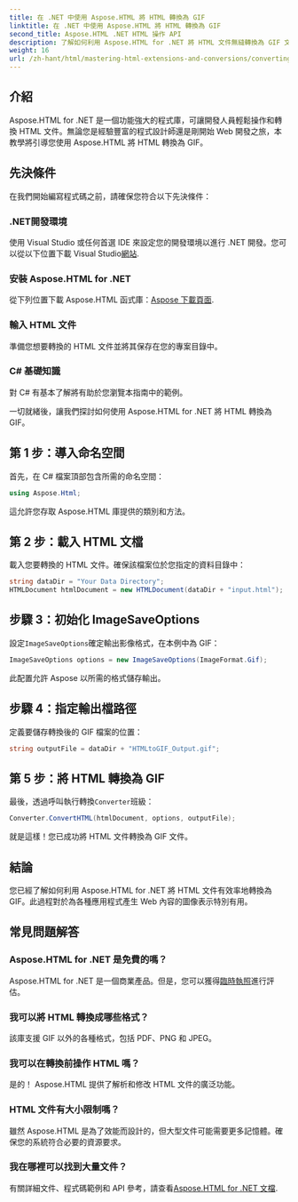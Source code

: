 ```yaml
---
title: 在 .NET 中使用 Aspose.HTML 將 HTML 轉換為 GIF
linktitle: 在 .NET 中使用 Aspose.HTML 將 HTML 轉換為 GIF
second_title: Aspose.HTML .NET HTML 操作 API
description: 了解如何利用 Aspose.HTML for .NET 將 HTML 文件無縫轉換為 GIF 文件。本綜合指南將引導您完成逐步指南。
weight: 16
url: /zh-hant/html/mastering-html-extensions-and-conversions/converting-html-to-gif/
---
```

## 介紹

Aspose.HTML for .NET 是一個功能強大的程式庫，可讓開發人員輕鬆操作和轉換 HTML 文件。無論您是經驗豐富的程式設計師還是剛開始 Web 開發之旅，本教學將引導您使用 Aspose.HTML 將 HTML 轉換為 GIF。

## 先決條件

在我們開始編寫程式碼之前，請確保您符合以下先決條件：

### .NET開發環境 

使用 Visual Studio 或任何首選 IDE 來設定您的開發環境以進行 .NET 開發。您可以從以下位置下載 Visual Studio[網站](https://visualstudio.microsoft.com/downloads/).

### 安裝 Aspose.HTML for .NET

從下列位置下載 Aspose.HTML 函式庫：[Aspose 下載頁面](https://releases.aspose.com/html/net/).

### 輸入 HTML 文件

準備您想要轉換的 HTML 文件並將其保存在您的專案目錄中。

### C# 基礎知識

對 C# 有基本了解將有助於您瀏覽本指南中的範例。

一切就緒後，讓我們探討如何使用 Aspose.HTML for .NET 將 HTML 轉換為 GIF。

## 第 1 步：導入命名空間

首先，在 C# 檔案頂部包含所需的命名空間：

```csharp
using Aspose.Html;
```

這允許您存取 Aspose.HTML 庫提供的類別和方法。

## 第 2 步：載入 HTML 文檔

載入您要轉換的 HTML 文件。確保該檔案位於您指定的資料目錄中：

```csharp
string dataDir = "Your Data Directory";
HTMLDocument htmlDocument = new HTMLDocument(dataDir + "input.html");
```

## 步驟 3：初始化 ImageSaveOptions

設定`ImageSaveOptions`確定輸出影像格式，在本例中為 GIF：

```csharp
ImageSaveOptions options = new ImageSaveOptions(ImageFormat.Gif);
```

此配置允許 Aspose 以所需的格式儲存輸出。

## 步驟 4：指定輸出檔路徑

定義要儲存轉換後的 GIF 檔案的位置：

```csharp
string outputFile = dataDir + "HTMLtoGIF_Output.gif";
```

## 第 5 步：將 HTML 轉換為 GIF

最後，透過呼叫執行轉換`Converter`班級：

```csharp
Converter.ConvertHTML(htmlDocument, options, outputFile);
```

就是這樣！您已成功將 HTML 文件轉換為 GIF 文件。

## 結論

您已經了解如何利用 Aspose.HTML for .NET 將 HTML 文件有效率地轉換為 GIF。此過程對於為各種應用程式產生 Web 內容的圖像表示特別有用。

## 常見問題解答

### Aspose.HTML for .NET 是免費的嗎？  
 Aspose.HTML for .NET 是一個商業產品。但是，您可以獲得[臨時執照](https://purchase.conholdate.com/temporary-license/)進行評估。

### 我可以將 HTML 轉換成哪些格式？  
該庫支援 GIF 以外的各種格式，包括 PDF、PNG 和 JPEG。

### 我可以在轉換前操作 HTML 嗎？  
是的！ Aspose.HTML 提供了解析和修改 HTML 文件的廣泛功能。

### HTML 文件有大小限制嗎？  
雖然 Aspose.HTML 是為了效能而設計的，但大型文件可能需要更多記憶體。確保您的系統符合必要的資源要求。

### 我在哪裡可以找到大量文件？  
有關詳細文件、程式碼範例和 API 參考，請查看[Aspose.HTML for .NET 文檔](https://reference.aspose.com/html/net/).